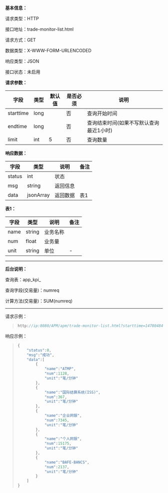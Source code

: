 **基本信息：**

请求类型：HTTP

接口地址：trade-monitor-list.html

请求方式：GET

数据类型：X-WWW-FORM-URLENCODED

响应类型：JSON

接口状态：未启用

**请求参数：**

| **字段** | **类型** | **默认值** | **是否必须** | **说明** |
| --- | --- | --- | --- | --- |
| starttime | long |  | 否 | 查询开始时间 |
| endtime | long |  | 否 | 查询结束时间\(如果不写默认查询最近1小时\) |
| limit | int | 5 | 否 | 查询数量 |

**响应数据：**

| **字段** | **类型** | **说明** | **备注** |
| --- | --- | --- | --- |
| status | int | 状态 |  |
| msg | string | 返回信息 |  |
| data | jsonArray | 返回数据 | 表1 |

**表1：**

| **字段** | **类型** | **说明** | **备注** |
| --- | --- | --- | --- |
| name | string | 业务名称 |  |
| num | float | 业务量 |  |
| unit | string | 单位 | - |

---

**后台说明：**

查询表：app\_kpi\_

查询字段\(交易量\)：numreq

计算方法\(交易量\)：SUM\(numreq\)

---

请求示例：

> ```js
> http://ip:8080/APM/apm/trade-monitor-list.html?starttime=1478048400&endtime=1478048400&limit=5
> ```

响应示例：

> ```js
> {
>     "status":0,
>     "msg":"成功",
>     "data":[
>         {
>             "name":"ATMP",
>             "num":1128,
>             "unit":"笔/分钟"
>         },
>         {
>             "name":"国际结算系统(ISS)",
>             "num":367,
>             "unit":"笔/分钟"
>         },
>         {
>             "name":"企业网银",
>             "num":7345,
>             "unit":"笔/分钟"
>         },
>         {
>             "name":"个人网银",
>             "num":15175,
>             "unit":"笔/分钟"
>         },
>         {
>             "name":"BAFE-BANCS",
>             "num":2137,
>             "unit":"笔/分钟"
>         }
>     ]
> }
> ```

